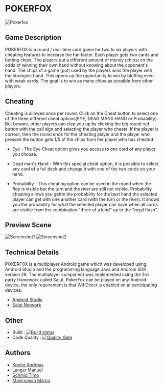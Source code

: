 # POKERFOX
![Pokerfox](https://github.com/mamanigrasso/PartyPoker/blob/master/app/src/main/res/drawable-xxhdpi/fox.png)

## Game Description


POKERFOX is a round / real-time card game for two to six players with cheating features to increase the fun factor. 
Each player gets two cards and betting chips. The players put a different amount of money (chips) on the odds of winning 
their own hand without knowing about the opponent's hand. The chips of a game (pot) used by the players wins the player with 
the strongest hand. This opens up the opportunity to win by bluffing even with weak cards. 
The goal is to win as many chips as possible from other players.

## Cheating

Cheating is allowed once per round. Click on the Cheat button to select one of the three different cheat options(EYE, DEAD MANS HAND or Probability).
But beware, other players can clap you up by clicking the big round red button with the call sign and selecting the player who cheats.
If the player is correct, then the round ends for the cheating player and the player who pressed the button gets 1/5 of the chips from the player who has cheated.

* Eye - The Eye Cheat option gives you access to one card of any player you choose.

* Dead man's Hand - With this special cheat option, it is possible to select any card of a full deck and change it with one of the two cards on your hand.

* Probability - This cheating option can be used in the round when the flop is visible but the turn and the river are still not visible. Probability cheating allows you gettin the probability for the best hand the selected player can get with one another card (with the turn or the river). It shows you the probability for what the selected player can have when all cards are visible from the combination "three of a kind" up to the "royal flush".

## Preview Scene

![Screenshot1](https://user-images.githubusercontent.com/37117215/41647391-861c76ee-7476-11e8-8847-9cc061b588f9.JPG)
![Screenshot2](https://user-images.githubusercontent.com/37117215/41647760-6f851c00-7477-11e8-8c04-37480e60339b.JPG)


## Technical Details

POKERFOX is a multiplayer Android game which was developed using Android Studio and the programming language
Java and Android SDK version 26. The multiplayer component was implemented using the 3rd party framework called Salut.
PokerFox can be played on any Android device, the only requirement is that WifiDirect is enabled on al participating devices.

* [Android Studio](https://developer.android.com/studio/) 
* [Salut Network](https://salut-a-toi.org/)

## Other

* Build : [![Build status](https://travis-ci.com/mamanigrasso/PartyPoker.svg?branch=master)](https://travis-ci.com/mamanigrasso/PartyPoker) 
* Code Quality : [![Quality Gate](https://sonarcloud.io/api/project_badges/measure?project=com.sonarqube.examples.standard-sqscanner-travis-project&metric=alert_status)](https://sonarcloud.io/dashboard/index/com.sonarqube.examples.standard-sqscanner-travis-project)

## Authors

* [Kogler Andreas](https://github.com/andreaskog/)
* [Langer Manuel](https://github.com/manlanger/)
* [Schmid Timo](https://github.com/dalton666/)
* [Manigrasso Marco](https://github.com/mamanigrasso/)

